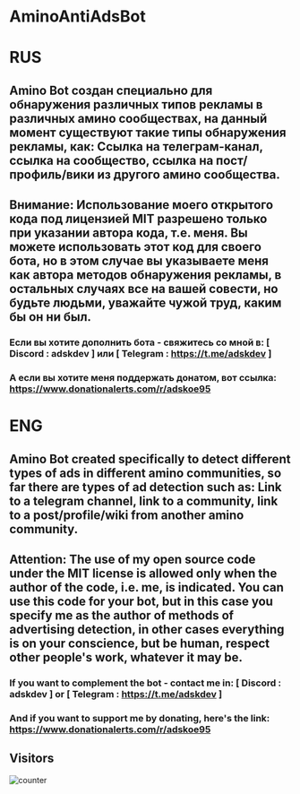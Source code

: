 # AminoAntiAdsBot

# RUS
## Amino Bot создан специально для обнаружения различных типов рекламы в различных амино сообществах, на данный момент существуют такие типы обнаружения рекламы, как: Ссылка на телеграм-канал, ссылка на сообщество, ссылка на пост/профиль/вики из другого амино сообщества.

## Внимание: Использование моего открытого кода под лицензией MIT разрешено только при указании автора кода, т.е. меня. Вы можете использовать этот код для своего бота, но в этом случае вы указываете меня как автора методов обнаружения рекламы, в остальных случаях все на вашей совести, но будьте людьми, уважайте чужой труд, каким бы он ни был.

### Если вы хотите дополнить бота - свяжитесь со мной в: [ Discord : adskdev ] или [ Telegram : https://t.me/adskdev ]
### А если вы хотите меня поддержать донатом, вот ссылка: https://www.donationalerts.com/r/adskoe95

# ENG
## Amino Bot created specifically to detect different types of ads in different amino communities, so far there are types of ad detection such as: Link to a telegram channel, link to a community, link to a post/profile/wiki from another amino community.

## Attention: The use of my open source code under the MIT license is allowed only when the author of the code, i.e. me, is indicated. You can use this code for your bot, but in this case you specify me as the author of methods of advertising detection, in other cases everything is on your conscience, but be human, respect other people's work, whatever it may be.

### If you want to complement the bot - contact me in: [ Discord : adskdev ] or [ Telegram : https://t.me/adskdev ]
### And if you want to support me by donating, here's the link: https://www.donationalerts.com/r/adskoe95  
  
## Visitors  
![counter](https://count.getloli.com/@ysmmodelrepo?name=AminoAntiAdsBot&theme=gelbooru&padding=7&offset=0&align=top&scale=1&pixelated=1&darkmode=auto)
